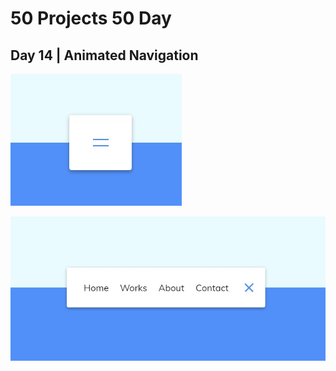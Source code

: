 # 50 Projects 50 Day 

## Day 14 | Animated Navigation
![Screenshot](day14-1.jpg)

![Screenshot](day14.jpg)
